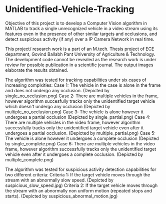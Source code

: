 # Unidentified-Vehicle-Tracking
Objective of this project is to develop a Computer Vision algorithm in MATLAB to track a single
unrecognized vehicle in a video stream using its features even in the presence of other similar
targets and occlusions, and detect suspicious activity (if any) over a IP Camera Network in real
time. 

This project/ research work is a part of an M.tech. Thesis project of ECE department, Govind Ballabh Pant University of Agriculture & Technology. The development code cannot be revealed as the research work is under review for possible publication in a scientific journal. The output images elaborate the results obtained.

The algorithm was tested for tracking capabilities under six cases of increasing complxities:
Case 1: The vehicle in the case is alone in the frame and does not undergo any occlusion. (Depicted by single_no_occlusion.png)
Case 2: There are multiple vehicles in the frame, however algorithm succesfully tracks only the unidentified target vehicle which doesn't undergo any occlusion (Depicted by multiple_no_occlusion.png)
Case 3: The vehicle is alone however it undergoes a partial occlusion (Depicted by single_partial.png)
Case 4: There are multiple vehicles in the video frame, however algorithm successfully tracks only the unidentified target vehicle even after it undergoes a partial occlusion. (Depicted by multiple_partial.png)
Case 5: The vehicle is alone however it undergoes a complete occlusion (Depicted by single_complete.png)
Case 6: There are multiple vehicles in the video frame, however algorithm successfully tracks only the unidentified target vehicle even after it undergoes a complete occlusion. (Depicted by multiple_complete.png)


The algorithm was tested for suspicious activity detection capabilities for two different criteria:
Criteria 1: If the target vehicle moves through the stream with an abnormally slow speed. (Depicted by suspicious_slow_speed.jpg)
Criteria 2: If the target vehicle moves through the stream with an abnormally non uniform motion (repeated stops and starts). (Depicted by suspicious_abnormal_motion.jpg)
